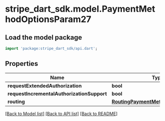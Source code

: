 # stripe_dart_sdk.model.PaymentMethodOptionsParam27

## Load the model package
```dart
import 'package:stripe_dart_sdk/api.dart';
```

## Properties
Name | Type | Description | Notes
------------ | ------------- | ------------- | -------------
**requestExtendedAuthorization** | **bool** |  | [optional] 
**requestIncrementalAuthorizationSupport** | **bool** |  | [optional] 
**routing** | [**RoutingPaymentMethodOptionsParam**](RoutingPaymentMethodOptionsParam.md) |  | [optional] 

[[Back to Model list]](../README.md#documentation-for-models) [[Back to API list]](../README.md#documentation-for-api-endpoints) [[Back to README]](../README.md)


